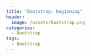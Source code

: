```yaml
---
title: "Bootstrap: beginning"
header:
  image: /assets/bootstrap.png
categories:
  - Bootstrap
tags:
  - Bootstrap
---
```


# 